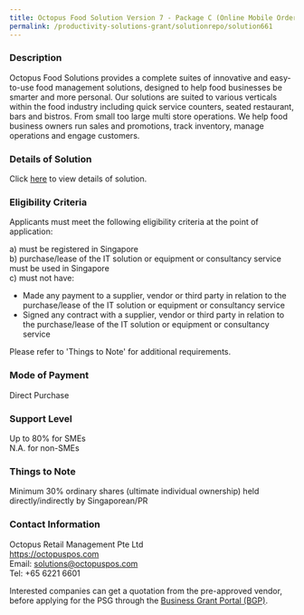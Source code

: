 ```yaml
---
title: Octopus Food Solution Version 7 - Package C (Online Mobile Ordering)
permalink: /productivity-solutions-grant/solutionrepo/solution661
---
```


### Description

Octopus Food Solutions provides a complete suites of innovative and easy-to-use food management solutions, designed to help food businesses be smarter and more personal. Our solutions are suited to various verticals within the food industry including quick service counters, seated restaurant, bars and bistros. From small too large multi store operations. We help food business owners run sales and promotions, track inventory, manage operations and engage customers.


### Details of Solution

Click <a href='https://www.gobusiness.gov.sg/images/psg/Octopus_Retail_Management_20200080_Annex_3_20200625144838_Part_3.pdf' target='_blank' rel='noopener'>here</a> to view details of solution.

### Eligibility Criteria

Applicants must meet the following eligibility criteria at the point of application:

a) must be registered in Singapore <br>
b) purchase/lease of the IT solution or equipment or consultancy service must be used in Singapore <br>
c) must not have:
- Made any payment to a supplier, vendor or third party in relation to the purchase/lease of the IT solution or equipment or consultancy service
- Signed any contract with a supplier, vendor or third party in relation to the purchase/lease of the IT solution or equipment or consultancy service

Please refer to 'Things to Note' for additional requirements.

### Mode of Payment
Direct Purchase

### Support Level
Up to 80% for SMEs <br>
N.A. for non-SMEs

### Things to Note
Minimum 30% ordinary shares (ultimate individual ownership) held directly/indirectly by Singaporean/PR


### Contact Information
Octopus Retail Management Pte Ltd<br>https://octopuspos.com<br>Email: solutions@octopuspos.com<br>Tel: +65 6221 6601

Interested companies can get a quotation from the pre-approved vendor, before applying for the PSG through the <a target='_blank' rel='noopener' href='https://www.businessgrants.gov.sg/'>Business Grant Portal (BGP)</a>.
